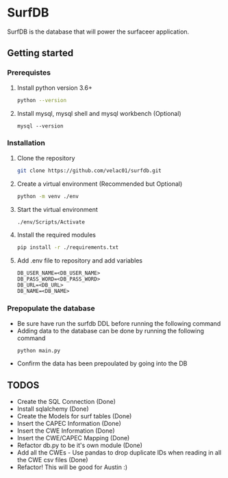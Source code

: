 # SurfDB
SurfDB is the database that will power the surfaceer application.

## Getting started 

### Prerequistes  
1. Install python version 3.6+
    ```sh
    python --version
    ```
2. Install mysql, mysql shell and mysql workbench (Optional)
    ```
    mysql --version 
    ```

### Installation 
1. Clone the repository 
    ```sh 
    git clone https://github.com/velac01/surfdb.git
    ```
2. Create a virtual environment (Recommended but Optional) 
    ```sh
    python -m venv ./env
    ```
3. Start the virtual environment 
    ```sh
    ./env/Scripts/Activate
    ```
4. Install the required modules 
    ```sh
    pip install -r ./requirements.txt
    ```
5. Add .env file to repository and add variables 
    ```dosini
    DB_USER_NAME=<DB_USER_NAME>
    DB_PASS_WORD=<DB_PASS_WORD>
    DB_URL=<DB_URL>
    DB_NAME=<DB_NAME>
    ```
### Prepopulate the database 
- Be sure have run the surfdb DDL before running the following command
- Adding data to the database can be done by running the following command 
    ```sh
    python main.py
    ```
- Confirm the data has been prepoulated by going into the DB

## TODOS
- Create the SQL Connection (Done)
- Install sqlalchemy (Done)
- Create the Models for surf tables (Done) 
- Insert the CAPEC Information (Done)
- Insert the CWE Information (Done)
- Insert the CWE/CAPEC Mapping (Done)
- Refactor db.py to be it's own module (Done)
- Add all the CWEs - Use pandas to drop duplicate IDs when reading in all the CWE csv files (Done)
- Refactor! This will be good for Austin :) 
